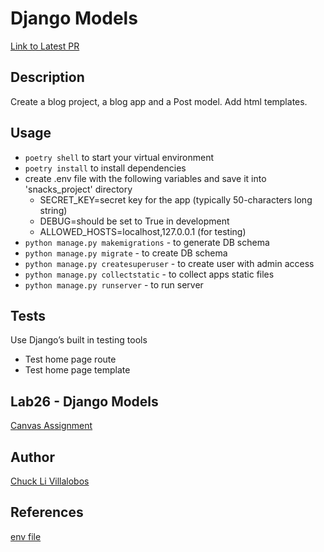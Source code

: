 # Django Models

[Link to Latest PR](https://github.com/ticochuck/django_models/pull/1)

## Description

Create a blog project, a blog app and a Post model. 
Add html templates.


## Usage

- `poetry shell` to start your virtual environment
- `poetry install` to install dependencies
- create .env file with the following variables and save it into 'snacks_project' directory
    - SECRET_KEY=secret key for the app (typically 50-characters long string)
    - DEBUG=should be set to True in development
    - ALLOWED_HOSTS=localhost,127.0.0.1 (for testing)
- `python manage.py makemigrations` - to generate DB schema
- `python manage.py migrate` - to create DB schema
- `python manage.py createsuperuser` - to create user with admin access
- `python manage.py collectstatic` - to collect apps static files
- `python manage.py runserver` - to run server

## Tests
Use Django’s built in testing tools
- Test home page route 
- Test home page template

## Lab26 - Django Models

[Canvas Assignment](https://canvas.instructure.com/courses/2045906/assignments/15160045)

## Author

[Chuck Li Villalobos](https://github.com/ticochuck)


## References
[env file](https://django-environ.readthedocs.io/en/latest/)